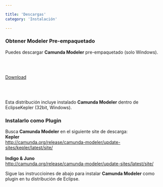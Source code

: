 ```yaml
---

title: 'Descargas'
category: 'Instalación'

---
```


<section class="row">
  <div class="col-sm-5">
    <div class="panel panel-default">
      <div class="panel-heading">
        <h3 class="panel-title">Obtener Modeler Pre-empaquetado</h3>
      </div>
      <div class="panel-body">
        <p>
          Puedes descargar <strong>Camunda Modeler</strong> pre-empaquetado (solo Windows).
        </p><br /><br />
        <p>
          <a class="btn btn-primary btn-lg" href="http://camunda.org/release/camunda-modeler/kepler/camunda-modeler-kepler-latest.zip">
            <i class="glyphicon glyphicon-download-alt glyphicon-white"></i> Download
          </a>
        </p><br /><br />
        <p>
          Esta distribución incluye instalado <strong>Camunda Modeler</strong> dentro de EclipseKepler (32bit, Windows).
        </p>
      </div>
    </div>
  </div>
  <div class="col-sm-5">
    <div class="panel panel-default">
      <div class="panel-heading">
        <h3 class="panel-title">Instalarlo como Plugin</h3>
      </div>
      <div class="panel-body">
        <p>
          Busca <strong>Camunda Modeler</strong> en el siguiente site de descarga: 
          <br /><strong>Kepler</strong><br />
          <a href="http://camunda.org/release/camunda-modeler/update-sites/kepler/latest/site/">
            http://camunda.org/release/camunda-modeler/update-sites/kepler/latest/site/
          </a>
          <br /><br /><strong>Indigo & Juno</strong><br />
          <a href="http://camunda.org/release/camunda-modeler/update-sites/latest/site/">
            http://camunda.org/release/camunda-modeler/update-sites/latest/site/
          </a>
        </p>
        <p>
          Sigue las instruccioines de abajo para instalar <strong>Camunda Modeler</strong> como plugin en tu distribución de Eclipse.
        </p>        
      </div>
    </div>
  </div>
</section>